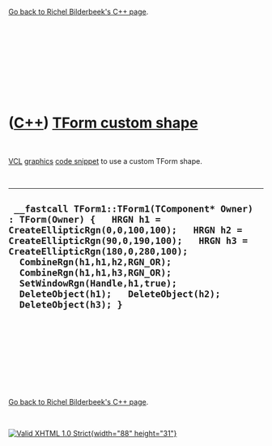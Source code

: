 

[Go back to Richel Bilderbeek's C++ page](Cpp.htm).

 

 

 

 

 

([C++](Cpp.htm)) [TForm custom shape](CppTFormCustomShape.htm)
==============================================================

 

[VCL](CppVcl.htm) [graphics](CppVclGraphics.htm) [code
snippet](CppVclCodeSnippets.htm) to use a custom TForm shape.

 

  ---------------------------------------------------------------------------------------------------------------------------------------------------------------------------------------------------------------------------------------------------------------------------------------------------------------------------------------------------------------------
  ` __fastcall TForm1::TForm1(TComponent* Owner) : TForm(Owner) {   HRGN h1 = CreateEllipticRgn(0,0,100,100);   HRGN h2 = CreateEllipticRgn(90,0,190,100);   HRGN h3 = CreateEllipticRgn(180,0,280,100);   CombineRgn(h1,h1,h2,RGN_OR);   CombineRgn(h1,h1,h3,RGN_OR);   SetWindowRgn(Handle,h1,true);   DeleteObject(h1);   DeleteObject(h2);   DeleteObject(h3); }`
  ---------------------------------------------------------------------------------------------------------------------------------------------------------------------------------------------------------------------------------------------------------------------------------------------------------------------------------------------------------------------

 

 

 

 

 

[Go back to Richel Bilderbeek's C++ page](Cpp.htm).



 

[![Valid XHTML 1.0 Strict](valid-xhtml10.png){width="88"
height="31"}](http://validator.w3.org/check?uri=referer)
